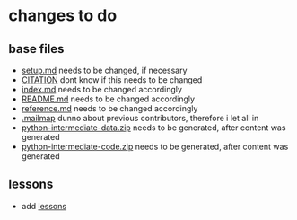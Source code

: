 # changes to do

## base files

* [setup.md](setup.md) needs to be changed, if necessary
* [CITATION](CITATION) dont know if this needs to be changed
* [index.md](index.md) needs to be changed accordingly
* [README.md](README.md) needs to be changed accordingly
* [reference.md](reference.md) needs to be changed accordingly
* [.mailmap](.mailmap) dunno about previous contributors, therefore i let all in
* [python-intermediate-data.zip](data/python-intermediate-data.zip) needs to be generated, after content was generated
* [python-intermediate-code.zip](code/python-intermediate-code.zip) needs to be generated, after content was generated

## lessons

* add [lessons](_episodes/)
